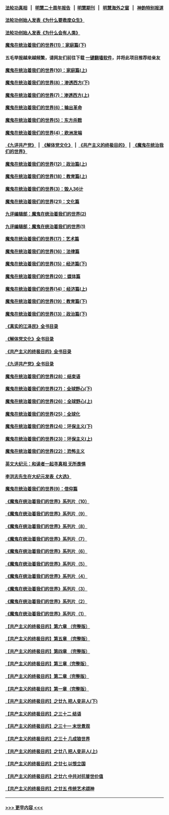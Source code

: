 #### [法轮功真相](https://github.com/gfw-breaker/truth/blob/master/README.md?t=0) &nbsp;&nbsp;|&nbsp;&nbsp; [明慧二十周年报告](https://github.com/gfw-breaker/mh-reports/blob/master/README.md?t=0) &nbsp;&nbsp;|&nbsp;&nbsp;[明慧期刊](https://github.com/gfw-breaker/mh-qikan) &nbsp;&nbsp;|&nbsp;&nbsp; [明慧海外之窗](https://github.com/gfw-breaker/mh-news/blob/master/README.md?t=0) &nbsp;&nbsp;|&nbsp;&nbsp; [神韵特别报道](https://github.com/gfw-breaker/mh-news/blob/master/shenyun.md?t=0)
#### [法轮功创始人发表《为什么要救度众生》](../pages/nsc422/n13975246.md?t=06140643) 
#### [法轮功创始人发表《为什么会有人类》](../pages/nsc422/n13912117.md?t=06140643) 
#### [魔鬼在统治着我们的世界(11)：家庭篇(下)](../pages/nsc422/n10440961.md?t=06140643) 
#### 五毛举报越来越频繁，请网友们前往下载 [一键翻墙软件](https://github.com/gfw-breaker/ssr-accounts)，并将此项目推荐给亲友
#### [魔鬼在统治着我们的世界(10)：家庭篇(上)](../pages/nsc422/n10435448.md?t=06140643) 
#### [魔鬼在统治着我们的世界(8)：渗透西方(下)](../pages/nsc422/n10429603.md?t=06140643) 
#### [魔鬼在统治着我们的世界(7)：渗透西方(上)](../pages/nsc422/n10426013.md?t=06140643) 
#### [魔鬼在统治着我们的世界(6)：输出革命](../pages/nsc422/n10421536.md?t=06140643) 
#### [魔鬼在统治着我们的世界(5)：东方杀戮](../pages/nsc422/n10417707.md?t=06140643) 
#### [魔鬼在统治着我们的世界(4)：欧洲发端](../pages/nsc422/n10414890.md?t=06140643) 
#### [《九评共产党》](https://github.com/begood0513/9ping.md/blob/master/README.md) &nbsp;|&nbsp; [《解体党文化》](../../../../jtdwh.md/blob/master/README.md)  &nbsp;|&nbsp; [《共产主义的终极目的》](../../../../gczydzjmd.md/blob/master/README.md) &nbsp;|&nbsp; [《魔鬼在统治我们的世界》](../../../../mgztzwmdsj.md/blob/master/README.md) 
#### [魔鬼在统治着我们的世界(12)：政治篇(上)](../pages/nsc422/n10444576.md?t=06140643) 
#### [魔鬼在统治着我们的世界(18)：教育篇(上)](../pages/nsc422/n10526970.md?t=06140643) 
#### [魔鬼在统治着我们的世界(3)：毁人36计](../pages/nsc422/n10411583.md?t=06140643) 
#### [魔鬼在统治着我们的世界(21)：文化篇](../pages/nsc422/n10597706.md?t=06140643) 
#### [九评编辑部：魔鬼在统治着我们的世界(2)](../pages/nsc422/n10410036.md?t=06140643) 
#### [九评编辑部：魔鬼在统治着我们的世界(1)](../pages/nsc422/n10406825.md?t=06140643) 
#### [魔鬼在统治着我们的世界(17)：艺术篇](../pages/nsc422/n10499093.md?t=06140643) 
#### [魔鬼在统治着我们的世界(16)：法律篇](../pages/nsc422/n10485969.md?t=06140643) 
#### [魔鬼在统治着我们的世界(15)：经济篇(下)](../pages/nsc422/n10469975.md?t=06140643) 
#### [魔鬼在统治着我们的世界(20)：媒体篇](../pages/nsc422/n10586579.md?t=06140643) 
#### [魔鬼在统治着我们的世界(14)：经济篇(上)](../pages/nsc422/n10457370.md?t=06140643) 
#### [魔鬼在统治着我们的世界(19)：教育篇(下)](../pages/nsc422/n10564808.md?t=06140643) 
#### [魔鬼在统治着我们的世界(13)：政治篇(下)](../pages/nsc422/n10448270.md?t=06140643) 
#### [《真实的江泽民》全书目录](../pages/nsc422/n13721399.md?t=06140643) 
#### [《解体党文化》全书目录](../pages/nsc422/n13721157.md?t=06140643) 
#### [《共产主义的终极目的》全书目录](../pages/nsc422/n13721048.md?t=06140643) 
#### [《九评共产党》全书目录](../pages/nsc422/n13708085.md?t=06140643) 
#### [魔鬼在统治着我们的世界(28)：结束语](../pages/nsc422/n10936246.md?t=06140643) 
#### [魔鬼在统治着我们的世界(27)：全球野心(下)](../pages/nsc422/n10928319.md?t=06140643) 
#### [魔鬼在统治着我们的世界(26)：全球野心(上)](../pages/nsc422/n10900318.md?t=06140643) 
#### [魔鬼在统治着我们的世界(25)：全球化](../pages/nsc422/n10788205.md?t=06140643) 
#### [魔鬼在统治着我们的世界(24)：环保主义(下)](../pages/nsc422/n10695307.md?t=06140643) 
#### [魔鬼在统治着我们的世界(23)：环保主义(上)](../pages/nsc422/n10688613.md?t=06140643) 
#### [魔鬼在统治着我们的世界(22)：恐怖主义](../pages/nsc422/n10614727.md?t=06140643) 
#### [英文大纪元：和读者一起寻真相 无所畏惧](../pages/nsc422/n12542027.md?t=06140643) 
#### [李洪志先生在大纪元发表《大选》](../pages/nsc422/n12534746.md?t=06140643) 
#### [魔鬼在统治着我们的世界(9)：信仰篇](../pages/nsc422/n10432159.md?t=06140643) 
#### [《魔鬼在统治着我们的世界》系列片（10）](../pages/nsc422/n12292670.md?t=06140643) 
#### [《魔鬼在统治着我们的世界》系列片（9）](../pages/nsc422/n12290859.md?t=06140643) 
#### [《魔鬼在统治着我们的世界》系列片（8）](../pages/nsc422/n12287445.md?t=06140643) 
#### [《魔鬼在统治着我们的世界》系列片（7）](../pages/nsc422/n12283425.md?t=06140643) 
#### [《魔鬼在统治着我们的世界》系列片（6）](../pages/nsc422/n12282314.md?t=06140643) 
#### [《魔鬼在统治着我们的世界》系列片（5）](../pages/nsc422/n12281419.md?t=06140643) 
#### [《魔鬼在统治着我们的世界》系列片（4）](../pages/nsc422/n12274024.md?t=06140643) 
#### [《魔鬼在统治着我们的世界》系列片（3）](../pages/nsc422/n12271322.md?t=06140643) 
#### [《魔鬼在统治着我们的世界》系列片（2）](../pages/nsc422/n12269049.md?t=06140643) 
#### [《魔鬼在统治着我们的世界》系列片（1）](../pages/nsc422/n12267575.md?t=06140643) 
#### [【共产主义的终极目的】第六章 （完整版）](../pages/nsc422/n11428913.md?t=06140643) 
#### [【共产主义的终极目的】第五章 （完整版）](../pages/nsc422/n11428912.md?t=06140643) 
#### [【共产主义的终极目的】第四章 （完整版）](../pages/nsc422/n11428907.md?t=06140643) 
#### [【共产主义的终极目的】第三章（完整版）](../pages/nsc422/n11428848.md?t=06140643) 
#### [【共产主义的终极目的】第二章（完整版）](../pages/nsc422/n11428831.md?t=06140643) 
#### [【共产主义的终极目的】第一章（完整版）](../pages/nsc422/n11417651.md?t=06140643) 
#### [【共产主义的终极目的】之廿九 把人变非人(下)](../pages/nsc422/n11344140.md?t=06140643) 
#### [【共产主义的终极目的】之三十二 结语](../pages/nsc422/n11360535.md?t=06140643) 
#### [【共产主义的终极目的】之三十一 末世景观](../pages/nsc422/n11351129.md?t=06140643) 
#### [【共产主义的终极目的】之三十 几成狼世界](../pages/nsc422/n11348280.md?t=06140643) 
#### [【共产主义的终极目的】之廿八 把人变非人(上)](../pages/nsc422/n11340492.md?t=06140643) 
#### [【共产主义的终极目的】之廿七 以恨立国](../pages/nsc422/n11336944.md?t=06140643) 
#### [【共产主义的终极目的】之廿六 中共对抗普世价值](../pages/nsc422/n11324785.md?t=06140643) 
#### [【共产主义的终极目的】之廿五 传统艺术颂神](../pages/nsc422/n11296396.md?t=06140643) 

----
#### [ >>> 更早内容 <<< ](../indexes/nsc422-earlier.md)
